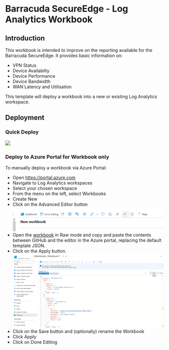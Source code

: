 # Barracuda SecureEdge - Log Analytics Workbook

## Introduction
This workbook is intended to improve on the reporting available for the Barracuda SecureEdge.  It provides basic information on:

- VPN Status
- Device Availabilty
- Device Performance
- Device Bandwidth
- WAN Latency and Utilisation

This template will deploy a workbook into a new or existing Log Analytics workspace.




## Deployment

### Quick Deploy
<a href="https://portal.azure.com/#create/Microsoft.Template/uri/https%3A%2F%2Fraw.githubusercontent.com%2Fbarracudanetworks%2Fsecureedge%2Fmain%2Fazure-workbook%2Fazuredeploy.json" target="_blank"><img src="http://azuredeploy.net/deploybutton.png"/></a>

### Deploy to Azure Portal for Workbook only

To manually deploy a workbook via Azure Portal:

- Open https://portal.azure.com
- Navigate to Log Analytics workspaces
- Select your chosen workspace
- From the menu on the left, select Workbooks
- Create New
- Click on the Advanced Editor button ![advanced code editor](images/advancedcode.png)
- Open the [workbook](secureedge.workbook) in Raw mode and copy and paste the contents between GitHub and the editor in the Azure portal, replacing the default template JSON.
- Click on the Apply button.![apply](images/workbook.png)
- Click on the Save button and (optionally) rename the Workbook
- Click Apply
- Click on Done Editing

